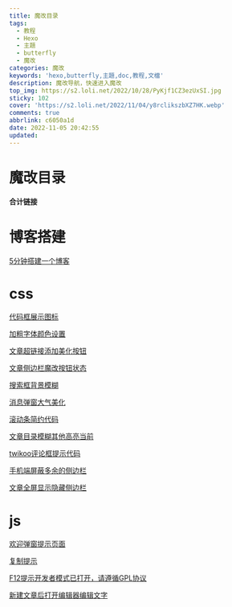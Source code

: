 ```yaml
---
title: 魔改目录
tags:
  - 教程
  - Hexo
  - 主題
  - butterfly
  - 魔改
categories: 魔改
keywords: 'hexo,butterfly,主題,doc,教程,文檔'
description: 魔改导航，快速进入魔改
top_img: https://s2.loli.net/2022/10/28/PyKjf1CZ3ezUxSI.jpg
sticky: 102
cover: 'https://s2.loli.net/2022/11/04/y8rclikszbXZ7HK.webp'
comments: true
abbrlink: c6050a1d
date: 2022-11-05 20:42:55
updated:
---
```




# 魔改目录



**合计链接**

<!-- more -->
# 博客搭建

[5分钟搭建一个博客](/posts/b9dc5266.html)

# css

[代码框展示图标](/posts/b48f40bd.html#代码框展示图标)

[加粗字体颜色设置](/posts/b48f40bd.html#文章中的加粗文本颜色)

[文章超链接添加美化按钮](/posts/b48f40bd.html#文章超链接添加美化按钮颜色)

[文章侧边栏魔改按钮状态](/posts/b48f40bd.html#文章侧边栏按钮式美化)

[搜索框背景模糊](/posts/b48f40bd.html#搜索框背景虚化模糊)

[消息弹窗大气美化](/posts/b48f40bd.html#消息弹窗美化)

[滚动条简约代码](/posts/b48f40bd.html#滚动条)

[文章目录模糊其他高亮当前](/posts/b48f40bd.html#文章目录模糊效果)

[twikoo评论框提示代码](/posts/b48f40bd.html#评论输入框提示)

[手机端屏蔽多余的侧边栏](/posts/b48f40bd.html#手机端屏蔽归档)

[文章全屏显示隐藏侧边栏](/posts/b48f40bd.html#文章全屏隐藏侧边栏)


# js


[欢迎弹窗提示页面](/posts/3296cbc9.html)

[复制提示](/posts/3296cbc9.html)

[F12提示开发者模式已打开，请遵循GPL协议](/posts/3296cbc9.html)

[新建文章后打开编辑器编辑文字](/posts/1868f51e.html#scaffolds文件)



